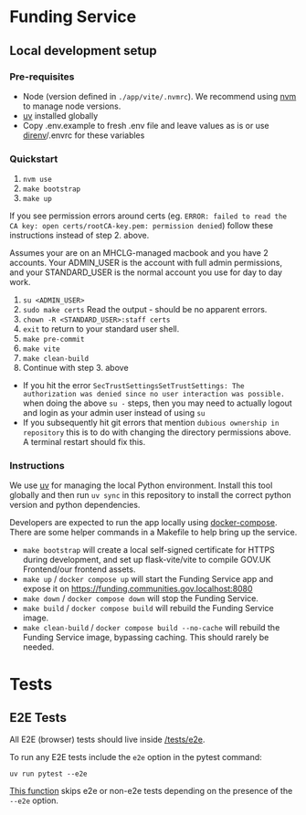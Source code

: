 # Funding Service

## Local development setup

### Pre-requisites

- Node (version defined in  `./app/vite/.nvmrc`). We recommend using [nvm](https://github.com/nvm-sh/nvm) to manage node versions.
- [uv](https://github.com/astral-sh/uv) installed globally
- Copy .env.example to fresh .env file and leave values as is or use [direnv](https://direnv.net/)/.envrc for these variables

### Quickstart

1. `nvm use`
2. `make bootstrap`
3. `make up`

If you see permission errors around certs (eg. `ERROR: failed to read the CA key: open certs/rootCA-key.pem: permission denied`) follow these instructions instead of step 2. above.

Assumes your are on an MHCLG-managed macbook and you have 2 accounts. Your ADMIN_USER is the account with full admin permissions, and your STANDARD_USER is the normal account you use for day to day work.
1. `su <ADMIN_USER>`
2. `sudo make certs`  Read the output - should be no apparent errors.
3. `chown -R <STANDARD_USER>:staff certs`
4. `exit` to return to your standard user shell.
5. `make pre-commit`
6. `make vite`
7. `make clean-build`
8. Continue with step 3. above

* If you hit the error `SecTrustSettingsSetTrustSettings: The authorization was denied since no user interaction was possible.` when doing the above `su -` steps, then you may need to actually logout and login as your admin user instead of using `su`
* If you subsequently hit git errors that mention `dubious ownership in repository` this is to do with changing the directory permissions above. A terminal restart should fix this.

### Instructions

We use [uv](https://github.com/astral-sh/uv) for managing the local Python environment. Install this tool globally and then run `uv sync` in this repository to install the correct python version and python dependencies.

Developers are expected to run the app locally using [docker-compose](https://docs.docker.com/compose/). There are some helper commands in a Makefile to help bring up the service.

* `make bootstrap` will create a local self-signed certificate for HTTPS during development, and set up flask-vite/vite to compile GOV.UK Frontend/our frontend assets.
* `make up` / `docker compose up` will start the Funding Service app and expose it on https://funding.communities.gov.localhost:8080
* `make down` / `docker compose down` will stop the Funding Service.
* `make build` / `docker compose build` will rebuild the Funding Service image.
* `make clean-build` / `docker compose build --no-cache` will rebuild the Funding Service image, bypassing caching. This should rarely be needed.

# Tests
## E2E Tests
All E2E (browser) tests should live inside [/tests/e2e](./tests/e2e).

To run any E2E tests include the `e2e` option in the pytest command:
```shell
uv run pytest --e2e
```
[This function](./tests/conftest.py#L15) skips e2e or non-e2e tests depending on the presence of the `--e2e` option.
